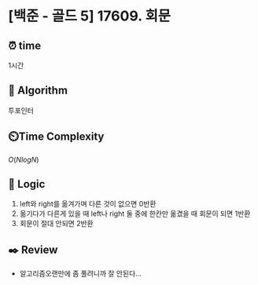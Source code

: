 # [백준 - 골드 5] 17609. 회문
 
## ⏰  **time**

1시간

## :pushpin: **Algorithm**

투포인터

## ⏲️**Time Complexity**

$O(NlogN)$

## :round_pushpin: **Logic**

1. left와 right를 옮겨가며 다른 것이 없으면 0반환
2. 옮기다가 다른게 있을 때 left나 right 둘 중에 한칸만 옮겼을 때 회문이 되면 1반환
3. 회문이 절대 안되면 2반환

## :black_nib: **Review**
- 알고리즘오랜만에 좀 풀려니까 잘 안된다...
